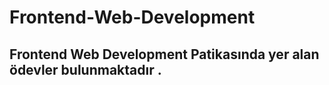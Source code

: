 # Frontend-Web-Development

## Frontend Web Development Patikasında yer alan ödevler bulunmaktadır .
